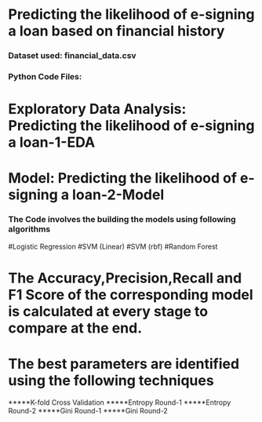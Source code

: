 # Predicting the likelihood of e-signing a loan based on financial history

### Dataset used: financial_data.csv

### Python Code Files:
# Exploratory Data Analysis: Predicting the likelihood of e-signing a loan-1-EDA
# Model: Predicting the likelihood of e-signing a loan-2-Model

### The Code involves the building the models using following algorithms
#Logistic Regression
#SVM (Linear)
#SVM (rbf)
#Random Forest

# The Accuracy,Precision,Recall and F1 Score of the corresponding model is calculated at every stage to compare at the end.

# The best parameters are identified using the following techniques
*****K-fold Cross Validation
*****Entropy Round-1
*****Entropy Round-2
*****Gini Round-1
*****Gini Round-2
